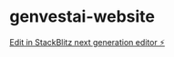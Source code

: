 # genvestai-website

[Edit in StackBlitz next generation editor ⚡️](https://stackblitz.com/~/github.com/adjdunn/genvestai-website)